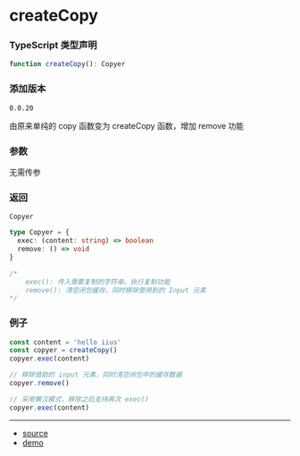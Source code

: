 # createCopy


### TypeScript 类型声明

```typescript
function createCopy(): Copyer
```



### 添加版本

`0.0.20`

由原来单纯的 copy 函数变为 createCopy 函数，增加 remove 功能



### 参数

无需传参




### 返回

`Copyer`

```typescript
type Copyer = {
  exec: (content: string) => boolean
  remove: () => void
}

/*
	exec(): 传入需要复制的字符串，执行复制功能
	remove(): 清空闭包缓存，同时移除使用到的 Input 元素
*/
```



### 例子

```typescript
const content = 'hello iius'
const copyer = createCopy()
copyer.exec(content)

// 移除借助的 input 元素，同时清空闭包中的缓存数据
copyer.remove()

// 采用懒汉模式，移除之后支持再次 exec()
copyer.exec(content)
```


----

- [source](https://github.com/iius-l/iius-s/blob/main/src/browser/createCopy.ts)
- [demo](https://codepen.io/lunoob/pen/jOzJVON)